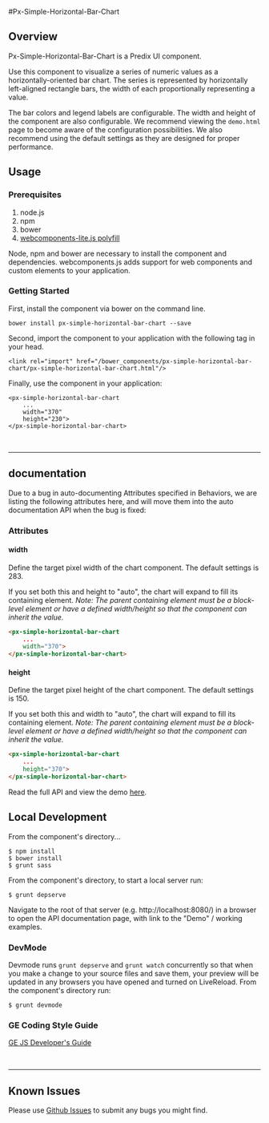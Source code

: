 #Px-Simple-Horizontal-Bar-Chart

## Overview

Px-Simple-Horizontal-Bar-Chart is a Predix UI component.

Use this component to visualize a series of numeric values as a horizontally-oriented bar chart. The series is represented by horizontally left-aligned rectangle bars, the width of each proportionally representing a value.

The bar colors and legend labels are configurable. The width and height of the component are also configurable. We recommend viewing the `demo.html` page to become aware of the configuration possibilities. We also recommend using the default settings as they are designed for proper performance.

## Usage

### Prerequisites
1. node.js
2. npm
3. bower
4. [webcomponents-lite.js polyfill](https://github.com/webcomponents/webcomponentsjs)

Node, npm and bower are necessary to install the component and dependencies. webcomponents.js adds support for web components and custom elements to your application.

### Getting Started

First, install the component via bower on the command line.

```
bower install px-simple-horizontal-bar-chart --save
```

Second, import the component to your application with the following tag in your head.

```
<link rel="import" href="/bower_components/px-simple-horizontal-bar-chart/px-simple-horizontal-bar-chart.html"/>
```

Finally, use the component in your application:

```
<px-simple-horizontal-bar-chart
    ...
    width="370"
    height="230">
</px-simple-horizontal-bar-chart>
```

<br />
<hr />

## documentation

Due to a bug in auto-documenting Attributes specified in Behaviors, we are listing the following attributes here, and will move them into the auto documentation API when the bug is fixed:

### Attributes

#### width

Define the target pixel width of the chart component. The default settings is 283.

If you set both this and height to "auto", the chart will expand to fill its containing element. *Note: The parent containing element must be a block-level element or have a defined width/height so that the component can inherit the value.*

```html
<px-simple-horizontal-bar-chart
    ...
    width="370">
</px-simple-horizontal-bar-chart>
```
#### height

Define the target pixel height of the chart component. The default settings is 150.

If you set both this and width to "auto", the chart will expand to fill its containing element. *Note: The parent containing element must be a block-level element or have a defined width/height so that the component can inherit the value.*

```html
<px-simple-horizontal-bar-chart
    ...
    height="370">
</px-simple-horizontal-bar-chart>
```

Read the full API and view the demo [here](https://predixdev.github.io/px-simple-horizontal-bar-chart/).

## Local Development

From the component's directory...

```
$ npm install
$ bower install
$ grunt sass
```

From the component's directory, to start a local server run:

```
$ grunt depserve
```

Navigate to the root of that server (e.g. http://localhost:8080/) in a browser to open the API documentation page, with link to the "Demo" / working examples.

### DevMode
Devmode runs `grunt depserve` and `grunt watch` concurrently so that when you make a change to your source files and save them, your preview will be updated in any browsers you have opened and turned on LiveReload.
From the component's directory run:

```
$ grunt devmode
```

### GE Coding Style Guide
[GE JS Developer's Guide](https://github.com/GeneralElectric/javascript)

<br />
<hr />

## Known Issues

Please use [Github Issues](https://github.com/PredixDev/px-simple-horizontal-bar-chart/issues) to submit any bugs you might find.
